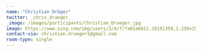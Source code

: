 ```yaml
---
name: "Christian Dräger"
twitter: _chris_draeger_
_image: /images/participants/Christian_Draeger.jpg
image: https://www.xing.com/img/users/3/4/f/fa01a6611.20191359,1.256x256.jpg
contact-via: christian.draeger1@gmail.com
room-type: single
---
```

